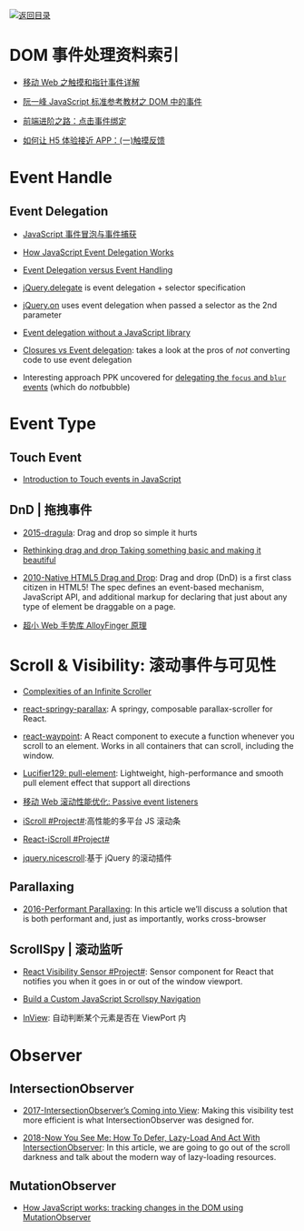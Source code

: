[![返回目录](https://user-images.githubusercontent.com/5803001/38079637-ff0abcf0-3371-11e8-9b76-ad651620afc7.jpg)](https://github.com/wx-chevalier/Awesome-Lists)

# DOM 事件处理资料索引

- [移动 Web 之触摸和指针事件详解](http://www.infoq.com/cn/articles/touch-pointer-event)

- [阮一峰 JavaScript 标准参考教材之 DOM 中的事件](http://javascript.ruanyifeng.com/dom/event.html#toc43)

- [前端进阶之路：点击事件绑定](https://github.com/cssmagic/blog/issues/48)

- [如何让 H5 体验接近 APP：(一)触摸反馈](https://segmentfault.com/a/1190000006864910)

# Event Handle

## Event Delegation

- [JavaScript 事件冒泡与事件捕获](http://www.cnblogs.com/zichi/p/4713038.html)

* [How JavaScript Event Delegation Works](http://davidwalsh.name/event-delegate)

* [Event Delegation versus Event Handling](http://icant.co.uk/sandbox/eventdelegation/)

* [jQuery.delegate](http://api.jquery.com/delegate/) is event delegation + selector specification

* [jQuery.on](http://api.jquery.com/on/#direct-and-delegated-events) uses event delegation when passed a selector as the 2nd parameter

* [Event delegation without a JavaScript library](http://web.archive.org/web/20090420170842/http://usabletype.com/weblog/event-delegation-without-javascript-library/)

* [Closures vs Event delegation](http://lists.evolt.org/archive/Week-of-Mon-20090209/127339.html): takes a look at the pros of _not_ converting code to use event delegation

- Interesting approach PPK uncovered for [delegating the `focus` and `blur` events](http://www.quirksmode.org/blog/archives/2008/04/delegating_the.html) (which do *not*bubble)

# Event Type

## Touch Event

- [Introduction to Touch events in JavaScript](http://www.javascriptkit.com/javatutors/touchevents.shtml)

## DnD | 拖拽事件

- [2015-dragula](https://github.com/bevacqua/dragula): Drag and drop so simple it hurts

- [Rethinking drag and drop Taking something basic and making it beautiful](https://medium.com/@alexandereardon/rethinking-drag-and-drop-d9f5770b4e6b)

- [2010-Native HTML5 Drag and Drop](https://www.html5rocks.com/en/tutorials/dnd/basics/): Drag and drop (DnD) is a first class citizen in HTML5! The spec defines an event-based mechanism, JavaScript API, and additional markup for declaring that just about any type of element be draggable on a page.

- [超小 Web 手势库 AlloyFinger 原理](http://www.cnblogs.com/iamzhanglei/p/6053235.html)

# Scroll & Visibility: 滚动事件与可见性

- [Complexities of an Infinite Scroller](https://developers.google.com/web/updates/2016/07/infinite-scroller)

- [react-springy-parallax](https://github.com/drcmda/react-springy-parallax): A springy, composable parallax-scroller for React.

- [react-waypoint](https://github.com/brigade/react-waypoint): A React component to execute a function whenever you scroll to an element. Works in all containers that can scroll, including the window.

- [Lucifier129: pull-element](https://github.com/Lucifier129/pull-element): Lightweight, high-performance and smooth pull element effect that support all directions

- [移动 Web 滚动性能优化: Passive event listeners](https://zhuanlan.zhihu.com/p/24555031)

- [iScroll #Project#](http://iscrolljs.com/#whos):高性能的多平台 JS 滚动条

- [React-iScroll #Project#](https://github.com/schovi/react-iscroll)

- [jquery.nicescroll](https://github.com/inuyaksa/jquery.nicescroll):基于 jQuery 的滚动插件

## Parallaxing

- [2016-Performant Parallaxing](https://developers.google.com/web/updates/2016/12/performant-parallaxing): In this article we’ll discuss a solution that is both performant and, just as importantly, works cross-browser

## ScrollSpy | 滚动监听

- [React Visibility Sensor #Project#](https://github.com/joshwnj/react-visibility-sensor): Sensor component for React that notifies you when it goes in or out of the window viewport.

- [Build a Custom JavaScript Scrollspy Navigation](https://scotch.io/tutorials/build-a-custom-javascript-scrollspy-navigation)

* [InView](https://github.com/camwiegert/in-view): 自动判断某个元素是否在 ViewPort 内

# Observer

## IntersectionObserver

- [2017-IntersectionObserver’s Coming into View](https://developers.google.com/web/updates/2016/04/intersectionobserver): Making this visibility test more efficient is what IntersectionObserver was designed for.

- [2018-Now You See Me: How To Defer, Lazy-Load And Act With IntersectionObserver](https://parg.co/Uiu): In this article, we are going to go out of the scroll darkness and talk about the modern way of lazy-loading resources.

## MutationObserver

- [How JavaScript works: tracking changes in the DOM using MutationObserver](https://parg.co/UzY)
